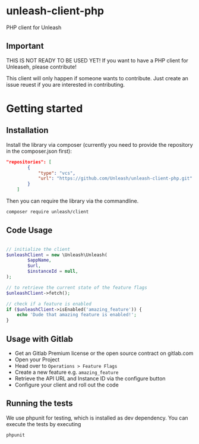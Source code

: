 # unleash-client-php
PHP client for Unleash

## Important

THIS IS NOT READY TO BE USED YET! If you want to have a PHP client for Unleaseh, please contribute!

This client will only happen if someone wants to contribute. Just create an issue reuest if you are interested in contributing. 

# Getting started

## Installation

Install the library via composer (currently you need to provide the repository in the composer.json first):

```json
"repositories": [
        {
            "type": "vcs",
            "url": "https://github.com/Unleash/unleash-client-php.git"
        }
    ]
```

Then you can require the library via the commandline.

```bash
composer require unleash/client
```

## Code Usage

```php

// initialize the client
$unleashClient = new \Unleash\Unleash(
        $appName,
        $url,
        $instanceId = null,
);

// to retrieve the current state of the feature flags
$unleashClient->fetch(); 

// check if a feature is enabled
if ($unleashClient->isEnabled('amazing_feature')) {
    echo 'Dude that amazing feature is enabled!';
}
```

## Usage with Gitlab

* Get an Gitlab Premium license or the open source contract on gitlab.com
* Open your Project
* Head over to `Operations > Feature Flags`
* Create a new feature e.g. `amazing_feature`
* Retrieve the API URL and Instance ID via the configure button
* Configure your client and roll out the code

## Running the tests

We use phpunit for testing, which is installed as dev dependency. You can execute the tests by executing

```bash
phpunit
```
